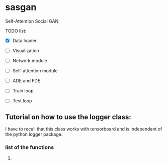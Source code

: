 # sasgan

Self-Attention Social GAN

TODO list:
- [x] Data loader
- [ ] Visualization
- [ ] Network module
- [ ] Self-attention module
- [ ] ADE and FDE
- [ ] Train loop
- [ ] Test loop


## Tutorial on how to use the logger class: 
I have to recall that this class works with tensorboard and is independant of the python logger package.

### list of the functions

1. 
 
